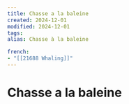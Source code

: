 ```yaml
---
title: Chasse a la baleine
created: 2024-12-01
modified: 2024-12-01
tags: 
alias: Chasse à la baleine

french:
- "[[21688 Whaling]]"
---
```

# Chasse a la baleine
